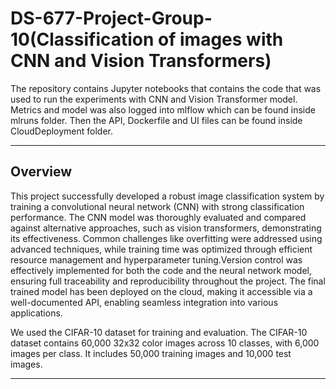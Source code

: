 # DS-677-Project-Group-10(Classification of images with CNN and Vision Transformers)

The repository contains Jupyter notebooks that contains the code that was used to run the experiments with CNN and Vision Transformer model. Metrics and model was also logged into mlflow which can be found inside mlruns folder. Then the API, Dockerfile and UI files can be found inside CloudDeployment folder.

---

## Overview

This project successfully developed a robust image classification system by training a convolutional neural network (CNN) with strong classification performance. The CNN model was thoroughly evaluated and compared against alternative approaches, such as vision transformers, demonstrating its effectiveness. Common challenges like overfitting were addressed using advanced techniques, while training time was optimized through efficient resource management and hyperparameter tuning.Version control was effectively implemented for both the code and the neural network model, ensuring full traceability and reproducibility throughout the project. The final trained model has been deployed on the cloud, making it accessible via a well-documented API, enabling seamless integration into various applications.

We used the CIFAR-10 dataset for training and evaluation. The CIFAR-10 dataset contains 60,000 32x32 color images across 10 classes, with 6,000 images per class. It includes 50,000 training images and 10,000 test images.

---
